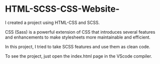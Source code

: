 # HTML-SCSS-CSS-Website-

I created a project using HTML-CSS and SCSS. <br>

CSS (Sass) is a powerful extension of CSS that introduces several features and enhancements to make stylesheets more maintainable and efficient. <br>

In this project, I tried to take SCSS features and use them as clean code. <br>

To see the project, just open the index.html page in the VScode compiler. <br>



